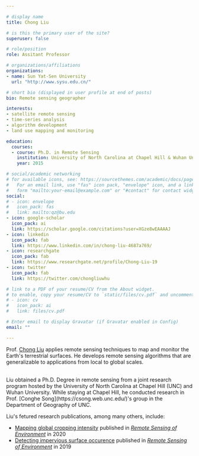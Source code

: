 ```yaml
---

# display name
title: Chong Liu

# is this the primary user of the site?
superuser: false

# role/position
role: Assitant Professor 

# organizations/affiliations
organizations:
- name: Sun Yat-Sen University
  url: "http://www.sysu.edu.cn/"

# short bio (displayed in user profile at end of posts)
bio: Remote sensing geographer

interests:
- satellite remote sensing
- time-series analysis
- algorithm development
- land use mapping and monitoring

education:
  courses:
  - course: Ph.D. in Remote Sensing
    institution: University of North Carolina at Chapel Hill & Wuhan University
    year: 2015

# social/academic networking
# for available icons, see: https://sourcethemes.com/academic/docs/page-builder/#icons
#   For an email link, use "fas" icon pack, "envelope" icon, and a link in the
#   form "mailto:your-email@example.com" or "#contact" for contact widget.
social:
# - icon: envelope
#   icon_pack: fas
#   link: mailto:qz@bu.edu
- icon: google-scholar
  icon_pack: ai
  link: https://scholar.google.com/citations?user=XGze8wEAAAAJ
- icon: linkedin
  icon_pack: fab
  link: https://www.linkedin.com/in/chong-liu-4687a769/
- icon: researchgate
  icon_pack: fab
  link: https://www.researchgate.net/profile/Chong-Liu-19
- icon: twitter
  icon_pack: fab
  link: https://twitter.com/chongliuwhu

# link to a PDF of your resume/CV from the About widget.
# to enable, copy your resume/CV to `static/files/cv.pdf` and uncomment the lines below.
# - icon: cv
#   icon_pack: ai
#   link: files/cv.pdf

# Enter email to display Gravatar (if Gravatar enabled in Config)
email: ""

---
```


Prof. [Chong Liu](https://scholar.google.com/citations?user=XGze8wEAAAAJ) applies remote sensing techniques to map and monitor the Earth's terrestrial surfaces.
He develops remote sensing algorithms that are generalizable to applications from local to global scales. 

<br>
Liu obtained a Ph.D. Degree in remote sensing from a joint research program hosted by the University of North Carolina at Chapel Hill (UNC) and Wuhan University.
While staying at Chapel Hill, he conducted research in Prof. [Conghe Song](https://csong.web.unc.edu/)'s group in the Department of Geography of UNC. 

<br>

Liu's fetured research publications, among many others, include:
- [Mapping global cropping intensity](https://www.sciencedirect.com/science/article/abs/pii/S0034425720304685)
  published in [_Remote Sensing of Environment_](https://www.journals.elsevier.com/remote-sensing-of-environment) in 2020
- [Detecting impervious surface occurence](https://www.sciencedirect.com/science/article/pii/S0034425719301762)
  published in [_Remote Sensing of Environment_](https://www.journals.elsevier.com/remote-sensing-of-environment) in 2019

<br>




